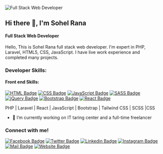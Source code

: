 ![Full Stack Web Developer](https://scontent-mrs2-1.xx.fbcdn.net/v/t39.30808-6/s960x960/254695620_598879428203941_5126849656642989994_n.jpg?_nc_cat=100&ccb=1-5&_nc_sid=e3f864&_nc_ohc=eT_b1KpuJJgAX-zWpDS&_nc_ht=scontent-mrs2-1.xx&oh=0faf16bfaa917e9fff9346007ae59395&oe=619ED6CA)

## Hi there 👋, I'm Sohel Rana
#### Full Stack Web Developer

Hello, This is Sohel Rana full stack web developer. I'm expert in PHP, Laravel, HTML5, CSS, JavaScript. I have live work experience and completed many projects.

### Developer Skills: 


#### Front end Skills: 
[![HTML Badge](https://img.shields.io/badge/HTML5-E34F26?style=for-the-badge&logo=html5&logoColor=white)](#)
[![CSS Badge](https://img.shields.io/badge/CSS3-1572B6?style=for-the-badge&logo=css3&logoColor=white)](#)
[![JavaScript Badge](https://img.shields.io/badge/JavaScript-323330?style=for-the-badge&logo=javascript&logoColor=F7DF1E)](#)
[![SASS Badge](https://img.shields.io/badge/Sass-CC6699?style=for-the-badge&logo=sass&logoColor=white)](#)
[![jQuery Badge](https://img.shields.io/badge/jQuery-0769AD?style=for-the-badge&logo=jquery&logoColor=white)](#)
[![Bootstrap Badge](https://img.shields.io/badge/Bootstrap-563D7C?style=for-the-badge&logo=bootstrap&logoColor=white)](#)
[![React Badge](https://img.shields.io/badge/React-20232A?style=for-the-badge&logo=react&logoColor=61DAFB)](#)

PHP | Laravel | React | JavaScript | Bootstrap | Tailwind CSS | SCSS |CSS

- 🔭 I’m currently working on IT taring center and a full-time freelancer  

### Connect with me!
[![Facebook Badge](https://img.shields.io/badge/Facebook-1877F2?style=for-the-badge&logo=facebook&logoColor=white)](https://www.facebook.com/devsohelrana) [![Twitter Badge](https://img.shields.io/badge/Twitter-1DA1F2?style=for-the-badge&logo=twitter&logoColor=white)](https://twitter.com/devsohelrana) [![Linkedin Badge](https://img.shields.io/badge/LinkedIn-0077B5?style=for-the-badge&logo=linkedin&logoColor=white)](https://www.linkedin.com/in/dev-sohel-rana) [![Instagram Badge](https://img.shields.io/badge/Instagram-E4405F?style=for-the-badge&logo=instagram&logoColor=white)](https://www.instagram.com/devsohelrana) [![Mail Badge](https://img.shields.io/badge/Gmail-D14836?style=for-the-badge&logo=gmail&logoColor=white)](mailto:dev.sohelrana@gmail.com) [![Website Badge](https://img.shields.io/badge/dev.to-31A242?style=for-the-badge&logo=devdotsohelrana&logoColor=white)](https://sr.kaziitzone.com/)

